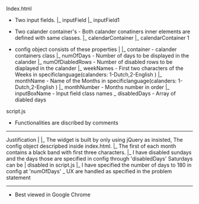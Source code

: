 Index.html

* Two input fields.
	|_ inputField
	|_ inputField1

* Two calander container's - Both calander conatiners inner elements are defined with same classes.
	|_ calendarContainer
	|_ calendarContainer 1

* config object consists of these properties
  |
  |\_ container         - calander containers class
  |\_ numOfDays		 - Number of days to be displayed in the calander
  |\_ numOfDiabledRows  - Number of disabled rows to be diaplayed in the calander
  |\_ weekNames		 - First two characters of the Weeks in specificlanguage(calanders: 1-Dutch,2-English )
  |\_ monthName		 - Name of the Months in specificlanguage(calanders: 1-Dutch,2-English )
  |\_ monthNumber 		 - Months number in order
  |\_ inputBoxName		 - Input field class names
   \_ disabledDays		 - Array of diabled days

script.js

* Functionalities are discribed by comments

---------------------------------------------------------------------------------------------------------------

Justification
|
|\_ The widget is built by only using jQuery as insisted, The config object descripbed inside index.html.
|\_ The first of each month contains a black band with first three characters.
|\_ I have disabled sundays and the days those are specified in config through 'disabledDays' Saturdays can be 
|	  disabled in script.js 
|\_ I have specified the number of days to 180 in config at 'numOfDays'
 \_ UX are handled as specified in the problem statement

---------------------------------------------------------------------------------------------------------------
* Best viewed in Google Chrome
 